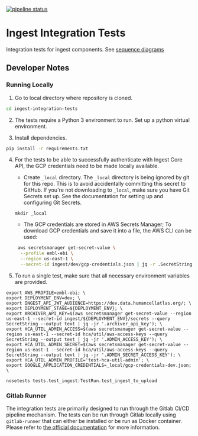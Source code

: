 [![pipeline status](https://gitlab.ebi.ac.uk/hca/ingest-integration-tests/badges/staging/pipeline.svg)](https://gitlab.ebi.ac.uk/hca/ingest-integration-tests/-/commits/staging)

# Ingest Integration Tests
Integration tests for ingest components.
See [sequence diagrams](sequence-diagrams.md)

## Developer Notes

### Running Locally

1. Go to local directory where repository is cloned.

```bash
cd ingest-integration-tests
```

2. The tests require a Python 3 environment to run. Set up a python virtual environment.

3. Install dependencies.

```bash
pip install -r requirements.txt
```
4. For the tests to be able to successfully authenticate with Ingest Core API, the GCP credentials need to be 
made locally available.

    * Create `_local` directory. The `_local` directory is being ignored by git for this repo. This is to avoid accidentally committing this secret to GitHub.
    If you're not downloading to `_local`, make sure you have Git Secrets set up. See the documentation for setting up and configuring Git Secrets.
    ```
    mkdir _local
    ```
    * The GCP credentials are stored in AWS Secrets Manager; To download GCP credentials and save it into a file, the AWS CLI can be used:
    
    ```bash
     aws secretsmanager get-secret-value \
      --profile embl-ebi \
      --region us-east-1 \
      --secret-id ingest/dev/gcp-credentials.json | jq -r .SecretString > _local/gcp-credentials-dev.json
    ```

5. To run a single test, make sure that all necessary environment variables are provided.

```
export AWS_PROFILE=embl-ebi; \
export DEPLOYMENT_ENV=dev; \
export INGEST_API_JWT_AUDIENCE=https://dev.data.humancellatlas.org/; \
export DEPLOYMENT_STAGE=${DEPLOYMENT_ENV}; \
export ARCHIVER_API_KEY=$(aws secretsmanager get-secret-value --region us-east-1 --secret-id ingest/${DEPLOYMENT_ENV}/secrets --query SecretString --output text | jq -jr '.archiver_api_key'); \
export HCA_UTIL_ADMIN_ACCESS=$(aws secretsmanager get-secret-value --region us-east-1 --secret-id hca/util/aws-access-keys --query SecretString --output text | jq -jr '.ADMIN_ACCESS_KEY'); \
export HCA_UTIL_ADMIN_SECRET=$(aws secretsmanager get-secret-value --region us-east-1 --secret-id hca/util/aws-access-keys --query SecretString --output text | jq -jr '.ADMIN_SECRET_ACCESS_KEY'); \
export HCA_UTIL_ADMIN_PROFILE='test-hca-util-admin'; \
export GOOGLE_APPLICATION_CREDENTIALS=_local/gcp-credentials-dev.json; \

nosetests tests.test_ingest:TestRun.test_ingest_to_upload
``` 

### Gitlab Runner

The integration tests are primarily designed to run through the Gitlab CI/CD pipeline mechanism. The tests can be run
through Gitlab locally using `gitlab-runner` that can either be installed or be run as Docker container. Please refer
to [the official documentation](https://docs.gitlab.com/runner/) for more information.